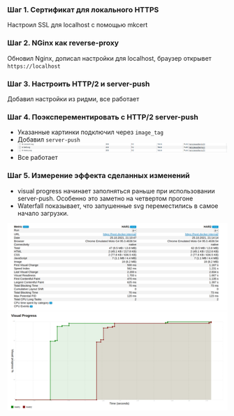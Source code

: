 ### Шаг 1. Сертификат для локального HTTPS

Настроил SSL для localhost с помощью mkcert

### Шаг 2. NGinx как reverse-proxy

Обновил Nginx, дописал настройки для localhost, браузер открывет `https://localhost`

### Шаг 3. Настроить HTTP/2 и server-push

Добавил настройки из ридми, все работает

### Шаг 4. Поэксперементировать с HTTP/2 server-push

- Указанные картинки подключил через `image_tag`
- Добавил `server-push`
- ![img.png](img.png)
- Все работает

### Шаг 5. Измерение эффекта сделанных изменений

- visual progress начинает заполняться раньше при использовании server-push. Особенно это заметно на четвертом прогоне
- Waterfall показывает, что запушенные svg переместились в самое начало загрузки.

![img_2.png](img_2.png)
![img_3.png](img_3.png)
